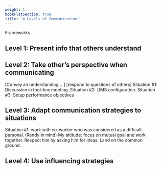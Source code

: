 ```yaml
---
weight: 1
bookFlatSection: true
title: "4 Levels of Communication"
---
```


Frameworks

## Level 1: Present info that others understand

## Level 2: Take other’s perspective when communicating
[Convey an understanding …]
[respond to questions of others]
Situation #1: Discussion in tool-box meeting.
Situation #2: LIMS configuration.
Situation #3: Setup performance objectives

## Level 3: Adapt communication strategies to situations
Situation #1: work with co-worker who was considered as a difficult personal. (Randy in mind)
My attitude: focus on mutual goal and work together.
Respect him by asking him for ideas.
Land on the common ground.

## Level 4: Use influencing strategies
